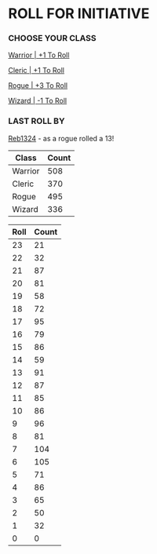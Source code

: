 # ROLL FOR INITIATIVE
### CHOOSE YOUR CLASS

[Warrior | +1 To Roll](https://github.com/benjaminsampica/benjaminsampica/issues/new?title=roll%7Cwarrior&body=Just+click+%27Submit+new+issue%27.)

[Cleric | +1 To Roll](https://github.com/benjaminsampica/benjaminsampica/issues/new?title=roll%7Ccleric&body=Just+click+%27Submit+new+issue%27.)

[Rogue | +3 To Roll](https://github.com/benjaminsampica/benjaminsampica/issues/new?title=roll%7Crogue&body=Just+click+%27Submit+new+issue%27.)

[Wizard | -1 To Roll](https://github.com/benjaminsampica/benjaminsampica/issues/new?title=roll%7Cwizard&body=Just+click+%27Submit+new+issue%27.)
### LAST ROLL BY
[Reb1324](https://www.github.com/Reb1324) - as a rogue rolled a 13!

|Class|Count|
|-|-|
|Warrior|508|
|Cleric|370|
|Rogue|495|
|Wizard|336|

|Roll|Count|
|-|-|
|23|21
|22|32
|21|87
|20|81
|19|58
|18|72
|17|95
|16|79
|15|86
|14|59
|13|91
|12|87
|11|85
|10|86
|9|96
|8|81
|7|104
|6|105
|5|71
|4|86
|3|65
|2|50
|1|32
|0|0
